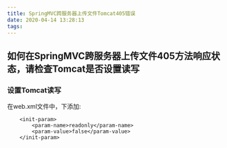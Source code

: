 ```yaml
---
title: SpringMVC跨服务器上传文件Tomcat405错误
date: 2020-04-14 13:28:13
tags:
---
```

## 如何在SpringMVC跨服务器上传文件405方法响应状态，请检查Tomcat是否设置读写
### 设置Tomcat读写
在web.xml文件中，<servlet>下添加:

		<init-param>
	        <param-name>readonly</param-name>
	        <param-value>false</param-value>
		</init-param>